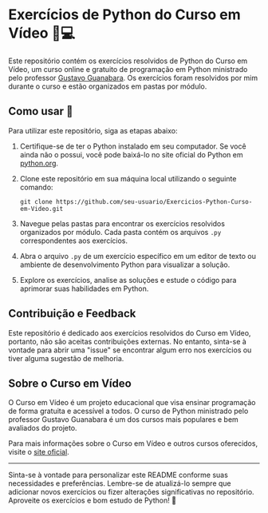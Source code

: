 
# Exercícios de Python do Curso em Vídeo 🐍💻

Este repositório contém os exercícios resolvidos de Python do Curso em Vídeo, um curso online e gratuito de programação em Python ministrado pelo professor [Gustavo Guanabara](https://www.gustavoguanabara.com/). Os exercícios foram resolvidos por mim durante o curso e estão organizados em pastas por módulo.

## Como usar 🤔

Para utilizar este repositório, siga as etapas abaixo:

1. Certifique-se de ter o Python instalado em seu computador. Se você ainda não o possui, você pode baixá-lo no site oficial do Python em [python.org](https://www.python.org/).

2. Clone este repositório em sua máquina local utilizando o seguinte comando:
   ```
   git clone https://github.com/seu-usuario/Exercicios-Python-Curso-em-Video.git
   ```

3. Navegue pelas pastas para encontrar os exercícios resolvidos organizados por módulo. Cada pasta contém os arquivos `.py` correspondentes aos exercícios.

4. Abra o arquivo `.py` de um exercício específico em um editor de texto ou ambiente de desenvolvimento Python para visualizar a solução.

5. Explore os exercícios, analise as soluções e estude o código para aprimorar suas habilidades em Python.

## Contribuição e Feedback

Este repositório é dedicado aos exercícios resolvidos do Curso em Vídeo, portanto, não são aceitas contribuições externas. No entanto, sinta-se à vontade para abrir uma "issue" se encontrar algum erro nos exercícios ou tiver alguma sugestão de melhoria.

## Sobre o Curso em Vídeo

O Curso em Vídeo é um projeto educacional que visa ensinar programação de forma gratuita e acessível a todos. O curso de Python ministrado pelo professor Gustavo Guanabara é um dos cursos mais populares e bem avaliados do projeto.

Para mais informações sobre o Curso em Vídeo e outros cursos oferecidos, visite o [site oficial](https://www.cursoemvideo.com/).

---

Sinta-se à vontade para personalizar este README conforme suas necessidades e preferências. Lembre-se de atualizá-lo sempre que adicionar novos exercícios ou fizer alterações significativas no repositório. Aproveite os exercícios e bom estudo de Python! 🚀
